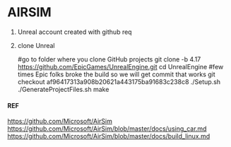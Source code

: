 # AIRSIM
1. Unreal account created with github req
2. clone Unreal

     #go to folder where you clone GitHub projects
     git clone -b 4.17 https://github.com/EpicGames/UnrealEngine.git
     cd UnrealEngine
     #few times Epic folks broke the build so we will get commit that works
     git checkout af96417313a908b20621a443175ba91683c238c8
     ./Setup.sh
     ./GenerateProjectFiles.sh
     make







#### REF

https://github.com/Microsoft/AirSim
https://github.com/Microsoft/AirSim/blob/master/docs/using_car.md
https://github.com/Microsoft/AirSim/blob/master/docs/build_linux.md
